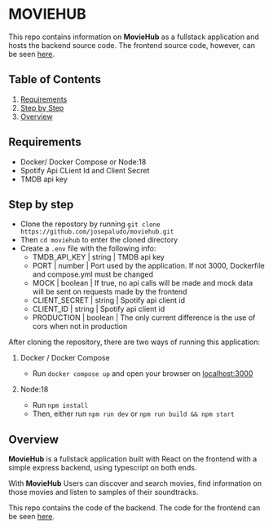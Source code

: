 
# MOVIEHUB

This repo contains information on **MovieHub** as a fullstack application and hosts the backend source code. The frontend source code, however, can be seen [here](https://github.com/josepaludo/moviehub-frontend.git). 

## Table of Contents

1. [Requirements](#requirements)
2. [Step by Step](#step-by-step)
3. [Overview](#overview)

## Requirements

- Docker/ Docker Compose or Node:18
- Spotify Api CLient Id and Client Secret
- TMDB api key


## Step by step

- Clone the repostory by running ```git clone https://github.com/josepaludo/moviehub.git```
- Then ```cd moviehub``` to enter the cloned directory
- Create a ```.env``` file with the following info:
    - TMDB_API_KEY | string | TMDB api key
    - PORT | number | Port used by the application. If not 3000, Dockerfile and compose.yml must be changed
    - MOCK | boolean | If true, no api calls will be made and mock data will be sent on requests made by the frontend
    - CLIENT_SECRET | string | Spotify api client id
    - CLIENT_ID | string | Spotify api client id
    - PRODUCTION | boolean | The only current difference is the use of cors when not in production

After cloning the repository, there are two ways of running this application:

1. Docker / Docker Compose

    - Run ```docker compose up``` and open your browser on [localhost:3000](http://localhost:3000)


2. Node:18

    - Run ```npm install```
    - Then, either run ```npm run dev``` or ```npm run build && npm start```

## Overview

**MovieHub** is a fullstack application built with React on the frontend with a simple express backend, using typescript on both ends.

With **MovieHub** Users can discover and search movies, find information on those movies and listen to samples of their soundtracks.

This repo contains the code of the backend. The code for the frontend can be seen [here](https://github.com/josepaludo/moviehub-frontend.git).
